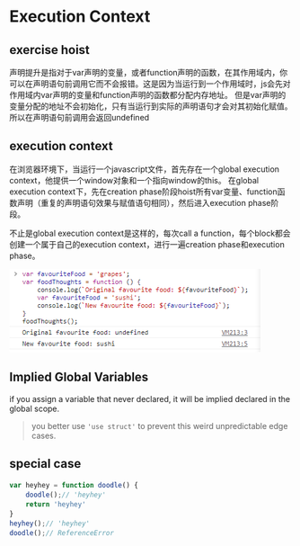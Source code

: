 # Execution Context

## exercise hoist

声明提升是指对于var声明的变量，或者function声明的函数，在其作用域内，你可以在声明语句前调用它而不会报错。这是因为当运行到一个作用域时，js会先对作用域内var声明的变量和function声明的函数都分配内存地址。
但是var声明的变量分配的地址不会初始化，只有当运行到实际的声明语句才会对其初始化赋值。所以在声明语句前调用会返回undefined

## execution context

在浏览器环境下，当运行一个javascript文件，首先存在一个global execution context，他提供一个window对象和一个指向window的this。 在global execution
context下，先在creation phase阶段hoist所有var变量、function函数声明（重复的声明语句效果与赋值语句相同），然后进入execution phase阶段。

不止是global execution context是这样的，每次call a function，每个block都会创建一个属于自己的execution context，进行一遍creation phase和execution
phase。

![img.png](img.png)

## Implied Global Variables

if you assign a variable that never declared, it will be implied declared in the global scope.
> you better use `'use struct'` to prevent this weird unpredictable edge cases.

## special case

```js
var heyhey = function doodle() {
    doodle();// 'heyhey'
    return 'heyhey'
}
heyhey();// 'heyhey'
doodle();// ReferenceError
```
